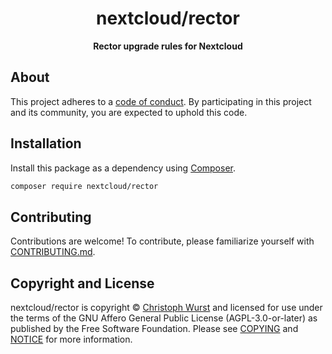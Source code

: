 <h1 align="center">nextcloud/rector</h1>

<p align="center">
    <strong>Rector upgrade rules for Nextcloud</strong>
</p>

## About

<!--
TODO: Use this space to provide more details about your package. Try to be
      concise. This is the introduction to your package. Let others know what
      your package does and how it can help them build applications.
-->


This project adheres to a [code of conduct](CODE_OF_CONDUCT.md).
By participating in this project and its community, you are expected to
uphold this code.


## Installation

Install this package as a dependency using [Composer](https://getcomposer.org).

``` bash
composer require nextcloud/rector
```

<!--
## Usage

Provide a brief description or short example of how to use this library.
If you need to provide more detailed examples, use the `docs/` directory
and provide a link here to the documentation.

``` php
use Nextcloud\Rector\Example;

$example = new Example();
echo $example->greet('fellow human');
```
-->


## Contributing

Contributions are welcome! To contribute, please familiarize yourself with
[CONTRIBUTING.md](CONTRIBUTING.md).







## Copyright and License

nextcloud/rector is copyright © [Christoph Wurst](https://wuc.me)
and licensed for use under the terms of the
GNU Affero General Public License (AGPL-3.0-or-later) as published by the Free
Software Foundation. Please see [COPYING](COPYING) and [NOTICE](NOTICE) for more
information.


